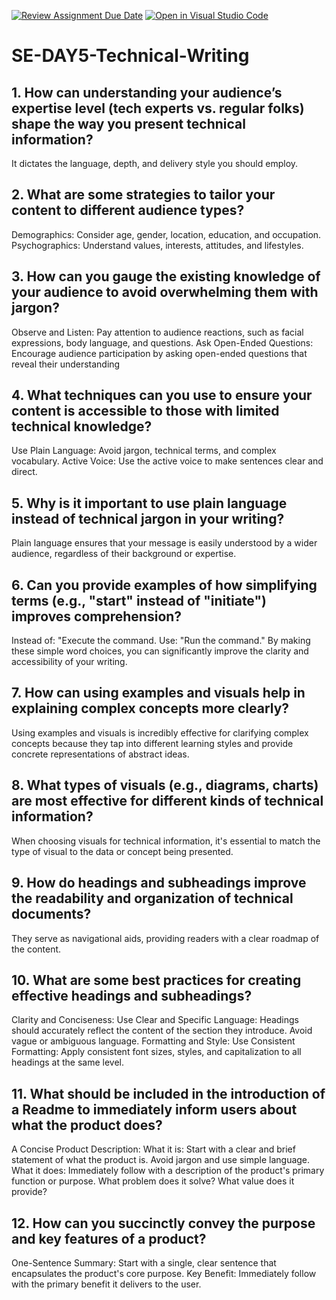 [![Review Assignment Due Date](https://classroom.github.com/assets/deadline-readme-button-22041afd0340ce965d47ae6ef1cefeee28c7c493a6346c4f15d667ab976d596c.svg)](https://classroom.github.com/a/zsAR-pyY)
[![Open in Visual Studio Code](https://classroom.github.com/assets/open-in-vscode-2e0aaae1b6195c2367325f4f02e2d04e9abb55f0b24a779b69b11b9e10269abc.svg)](https://classroom.github.com/online_ide?assignment_repo_id=18780323&assignment_repo_type=AssignmentRepo)
# SE-DAY5-Technical-Writing
## 1. How can understanding your audience’s expertise level (tech experts vs. regular folks) shape the way you present technical information?
  It dictates the language, depth, and delivery style you should employ.
  
## 2. What are some strategies to tailor your content to different audience types?
 Demographics:
    Consider age, gender, location, education, and occupation.
  Psychographics:
    Understand values, interests, attitudes, and lifestyles.
## 3. How can you gauge the existing knowledge of your audience to avoid overwhelming them with jargon?
 Observe and Listen:
    Pay attention to audience reactions, such as facial expressions, body language, and questions.
  Ask Open-Ended Questions:
    Encourage audience participation by asking open-ended questions that reveal their understanding
  
## 4. What techniques can you use to ensure your content is accessible to those with limited technical knowledge?
 Use Plain Language:
    Avoid jargon, technical terms, and complex vocabulary.
  Active Voice:
    Use the active voice to make sentences clear and direct.
  
## 5. Why is it important to use plain language instead of technical jargon in your writing?
  Plain language ensures that your message is easily understood by a wider audience, regardless of their background or expertise.
  
## 6. Can you provide examples of how simplifying terms (e.g., "start" instead of "initiate") improves comprehension?
  Instead of:
 "Execute the command. Use: "Run the command."
 By making these simple word choices, you can significantly improve the clarity and accessibility of your writing.
 
## 7. How can using examples and visuals help in explaining complex concepts more clearly?
  Using examples and visuals is incredibly effective for clarifying complex concepts because they tap into different learning styles and provide concrete representations of abstract ideas.
  
## 8. What types of visuals (e.g., diagrams, charts) are most effective for different kinds of technical information?
   When choosing visuals for technical information, it's essential to match the type of visual to the data or concept being presented.
   
## 9. How do headings and subheadings improve the readability and organization of technical documents?
   They serve as navigational aids, providing readers with a clear roadmap of the content.
   
## 10. What are some best practices for creating effective headings and subheadings?
  Clarity and Conciseness:
    Use Clear and Specific Language: Headings should accurately reflect the content of the section they introduce. Avoid vague or ambiguous language.
  Formatting and Style:
    Use Consistent Formatting: Apply consistent font sizes, styles, and capitalization to all headings at the same level.

## 11. What should be included in the introduction of a Readme to immediately inform users about what the product does?
  A Concise Product Description:
    What it is: Start with a clear and brief statement of what the product is. Avoid jargon and use simple language.
    What it does: Immediately follow with a description of the product's primary function or purpose. What problem does it solve? What value does it provide?
    
## 12. How can you succinctly convey the purpose and key features of a product?
 One-Sentence Summary:
    Start with a single, clear sentence that encapsulates the product's core purpose.
  Key Benefit:
    Immediately follow with the primary benefit it delivers to the user.
